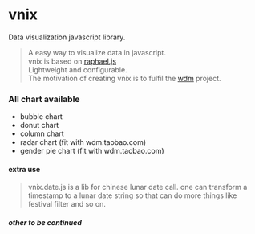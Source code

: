 vnix
====

Data visualization javascript library.

> A easy way to visualize data in javascript.<br>
> vnix is based on <a href="http://raphaeljs.com/">raphael.js</a> <br>
> Lightweight and configurable. <br>
> The motivation of creating vnix is to fulfil the <a href="http://wdm.taobao.com">wdm</a> project.

### All chart available ###
* bubble chart
* donut chart
* column chart
* radar chart (fit with wdm.taobao.com)
* gender pie chart (fit with wdm.taobao.com)

#### extra use ####

> vnix.date.js is a lib for chinese lunar date call.
> one can transform a timestamp to a lunar date string so that can do more things like festival filter and so on. 

##### other to be continued #####
